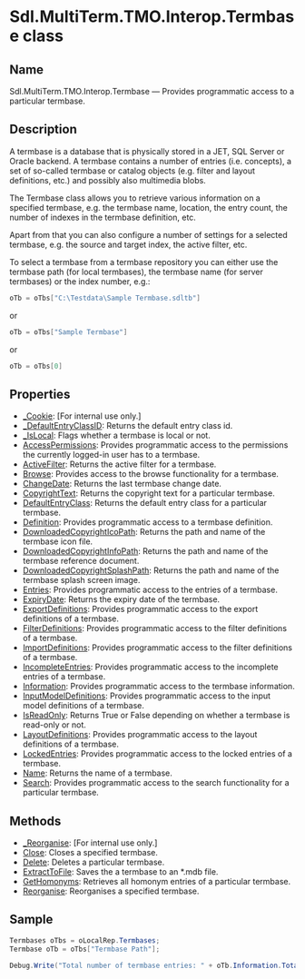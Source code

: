 #  Sdl.MultiTerm.TMO.Interop.Termbase class

## Name

Sdl.MultiTerm.TMO.Interop.Termbase —          Provides programmatic access to a particular termbase.


## Description

A termbase is a database that is physically stored in a JET, SQL Server or Oracle backend. A termbase contains a number of entries (i.e. concepts), a set of so-called termbase or catalog objects (e.g. filter and layout definitions, etc.) and possibly also multimedia blobs.

The Termbase class allows you to retrieve various information on a specified termbase, e.g. the termbase name, location, the entry count, the number of indexes in the termbase definition, etc.

Apart from that you can also configure a number of settings for a selected termbase, e.g. the source and target index, the active filter, etc.

To select a termbase from a termbase repository you can either use the termbase path (for local termbases), the termbase name (for server termbases) or the index number, e.g.:

```cs
oTb = oTbs["C:\Testdata\Sample Termbase.sdltb"]
```
or
```cs
oTb = oTbs["Sample Termbase"]
```
or
```cs
oTb = oTbs[0]
```


## Properties

* [_Cookie](Sdl.MultiTerm.TMO.Interop.Termbase._Cookie.md): [For internal use only.]
* [_DefaultEntryClassID](Sdl.MultiTerm.TMO.Interop.Termbase._DefaultEntryClassID.md): Returns the default entry class id.
* [_IsLocal](Sdl.MultiTerm.TMO.Interop.Termbase._IsLocal.md): Flags whether a termbase is local or not.
* [AccessPermissions](Sdl.MultiTerm.TMO.Interop.Termbase.AccessPermissions.md): Provides programmatic access to the permissions the currently logged-in user has to a termbase.
* [ActiveFilter](Sdl.MultiTerm.TMO.Interop.Termbase.ActiveFilter.md): Returns the active filter for a termbase.
* [Browse](Sdl.MultiTerm.TMO.Interop.Termbase.Browse.md): Provides access to the browse functionality for a termbase.
* [ChangeDate](Sdl.MultiTerm.TMO.Interop.Termbase.ChangeDate.md): Returns the last termbase change date.
* [CopyrightText](Sdl.MultiTerm.TMO.Interop.Termbase.CopyrightText.md): Returns the copyright text for a particular termbase.
* [DefaultEntryClass](Sdl.MultiTerm.TMO.Interop.Termbase.DefaultEntryClass.md): Returns the default entry class for a particular termbase.
* [Definition](Sdl.MultiTerm.TMO.Interop.Termbase.Definition.md): Provides programmatic access to a termbase definition.
* [DownloadedCopyrightIcoPath](Sdl.MultiTerm.TMO.Interop.Termbase.DownloadedCopyrightIcoPath.md): Returns the path and name of the termbase icon file.
* [DownloadedCopyrightInfoPath](Sdl.MultiTerm.TMO.Interop.Termbase.DownloadedCopyrightInfoPath.md): Returns the path and name of the termbase reference document.
* [DownloadedCopyrightSplashPath](Sdl.MultiTerm.TMO.Interop.Termbase.DownloadedCopyrightSplashPath.md): Returns the path and name of the termbase splash screen image.
* [Entries](Sdl.MultiTerm.TMO.Interop.Termbase.Entries.md): Provides programmatic access to the entries of a termbase.
* [ExpiryDate](Sdl.MultiTerm.TMO.Interop.Termbase.ExpiryDate.md): Returns the expiry date of the termbase.
* [ExportDefinitions](Sdl.MultiTerm.TMO.Interop.Termbase.ExportDefinitions.md): Provides programmatic access to the export definitions of a termbase.
* [FilterDefinitions](Sdl.MultiTerm.TMO.Interop.Termbase.FilterDefinitions.md): Provides programmatic access to the filter definitions of a termbase.
* [ImportDefinitions](Sdl.MultiTerm.TMO.Interop.Termbase.ImportDefinitions.md): Provides programmatic access to the filter definitions of a termbase.
* [IncompleteEntries](Sdl.MultiTerm.TMO.Interop.Termbase.IncompleteEntries.md): Provides programmatic access to the incomplete entries of a termbase.
* [Information](Sdl.MultiTerm.TMO.Interop.Termbase.Information.md): Provides programmatic access to the termbase information.
* [InputModelDefinitions](Sdl.MultiTerm.TMO.Interop.Termbase.InputModelDefinitions.md): Provides programmatic access to the input model definitions of a termbase.
* [IsReadOnly](Sdl.MultiTerm.TMO.Interop.Termbase.IsReadOnly.md): Returns True or False depending on whether a termbase is read-only or not.
* [LayoutDefinitions](Sdl.MultiTerm.TMO.Interop.Termbase.LayoutDefinitions.md): Provides programmatic access to the layout definitions of a termbase.
* [LockedEntries](Sdl.MultiTerm.TMO.Interop.Termbase.LockedEntries.md): Provides programmatic access to the locked entries of a termbase.
* [Name](Sdl.MultiTerm.TMO.Interop.Termbase.Name.md): Returns the name of a termbase.
* [Search](Sdl.MultiTerm.TMO.Interop.Termbase.Search.md): Provides programmatic access to the search functionality for a particular termbase.

## Methods

* [_Reorganise](Sdl.MultiTerm.TMO.Interop.Termbase._Reorganise.md): [For internal use only.]
* [Close](Sdl.MultiTerm.TMO.Interop.Termbase.Close.md): Closes a specified termbase.
* [Delete](Sdl.MultiTerm.TMO.Interop.Termbase.Delete.md): Deletes a particular termbase.
* [ExtractToFile](Sdl.MultiTerm.TMO.Interop.Termbase.ExtractToFile.md): Saves the a termbase to an \*.mdb file.
* [GetHomonyms](Sdl.MultiTerm.TMO.Interop.Termbase.GetHomonyms.md): Retrieves all homonym entries of a particular termbase.
* [Reorganise](Sdl.MultiTerm.TMO.Interop.Termbase.Reorganise.md): Reorganises a specified termbase.


## Sample


```cs
Termbases oTbs = oLocalRep.Termbases;
Termbase oTb = oTbs["Termbase Path"];

Debug.Write("Total number of termbase entries: " + oTb.Information.TotalNumberOfEntries.ToString());
```


